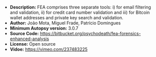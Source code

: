 - __Description:__ FEA comprises three separate tools: i) for email filtering and validation, ii) for credit card number validation and iii) for Bitcoin wallet addresses and private key search and validation.
- __Author:__ João Mota, Miguel Frade, Patrício Domingues
- __Minimum Autopsy version:__ 3.0.7
- __Source Code:__ https://bitbucket.org/psychodeath/fea-forensics-enhanced-analysis
- __License:__ Open source
- __Vidoe:__ https://vimeo.com/237483225
